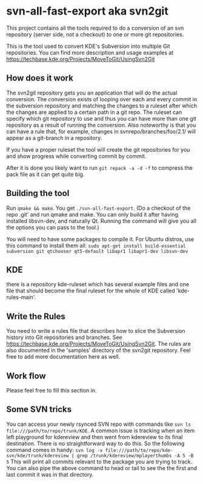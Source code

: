 svn-all-fast-export aka svn2git
===============================
This project contains all the tools required to do a conversion of an svn repository (server side, not a checkout) to one or more git repositories.

This is the tool used to convert KDE's Subversion into multiple Git repositories.  You can find more description and usage examples at https://techbase.kde.org/Projects/MoveToGit/UsingSvn2Git


How does it work
----------------
The svn2git repository gets you an application that will do the actual conversion.
The conversion exists of looping over each and every commit in the subversion repository and matching the changes to a ruleset after which the changes are applied to a certain path in a git repo.
The ruleset can specify which git repository to use and thus you can have more than one git repository as a result of running the conversion.
Also noteworthy is that you can have a rule that, for example, changes in svnrepo/branches/foo/2.1/ will appear as a git-branch in a repository.

If you have a proper ruleset the tool will create the git repositories for you and show progress while converting commit by commit.

After it is done you likely want to run `git repack -a -d -f` to compress the pack file as it can get quite big.

Building the tool
-----------------
Run `qmake && make`.  You get `./svn-all-fast-export`.
(Do a checkout of the repo .git' and run qmake and make. You can only build it after having installed libsvn-dev, and naturally Qt. Running the command will give you all the options you can pass to the tool.)

You will need to have some packages to compile it. For Ubuntu distros, use this command to install them all:
`sudo apt-get install build-essential subversion git qtchooser qt5-default libapr1 libapr1-dev libsvn-dev`

KDE
---
there is a repository kde-ruleset which has several example files and one file that should become the final ruleset for the whole of KDE called 'kde-rules-main'.

Write the Rules
---------------
You need to write a rules file that describes how to slice the Subversion history into Git repositories and branches. See https://techbase.kde.org/Projects/MoveToGit/UsingSvn2Git.
The rules are also documented in the 'samples' directory of the svn2git repository. Feel free to add more documentation here as well.

Work flow
---------
Please feel free to fill this section in.

Some SVN tricks
---------------
You can access your newly rsynced SVN repo with commands like `svn ls file:///path/to/repo/trunk/KDE`.
A common issue is tracking when an item left playground for kdereview and then went from kdereview to its final destination. There is no straightforward way to do this. So the following command comes in handy: `svn log -v file:///path/to/repo/kde-svn/kde/trunk/kdereview | grep /trunk/kdereview/mplayerthumbs -A 5 -B 5` This will print all commits relevant to the package you are trying to track. You can also pipe the above command to head or tail to see the the first and last commit it was in that directory.
